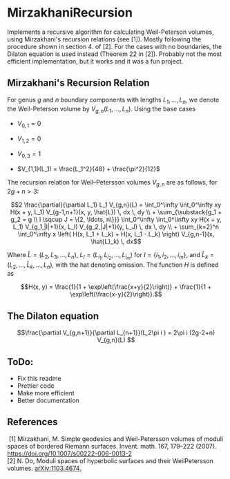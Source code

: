 # MirzakhaniRecursion
 
 
Implements a recursive algorithm for calculating Weil-Peterson volumes, using Mirzakhani's recursion relations (see [1]). 
Mostly following the procedure shown in section 4. of [2]. For the cases with no boundaries, the Dilaton equation is used instead (Theorem 22 in [2]).
Probably not the most efficient implementation, but it works and it was a fun project.

## Mirzakhani's Recursion Relation
For genus $g$ and $n$ boundary components with lengths $L_1, ..., L_n$, we denote the Weil-Peterson volume by $V_{g,n}(L_1,...,L_n)$. Using the base cases

* $V_{0,1} = 0$

* $V_{1,2} = 0$

* $V_{0,3} = 1$

* $V_{1,1}(L_1) = \frac{L_1^2}{48} + \frac{\pi^2}{12}$

The recursion relation for Weil–Petersson volumes $V_{g,n}$ are as follows, for $2g + n > 3$:
```math
2 \frac{\partial}{\partial L_1} L_1 V_{g,n}(L) = \int_0^\infty \int_0^\infty xy H(x + y, L_1) V_{g-1,n+1}(x, y, \hat{L}) \, dx \, dy
\\
+ \sum_{\substack{g_1 + g_2 = g \\ I \sqcup J = \{2, \ldots, n\}}} \int_0^\infty \int_0^\infty xy H(x + y, L_1) V_{g_1,|I|+1}(x, L_I) V_{g_2,|J|+1}(y, L_J) \, dx \, dy
\\
+ \sum_{k=2}^n \int_0^\infty x \left( H(x, L_1 + L_k) + H(x, L_1 - L_k) \right) V_{g,n-1}(x, \hat{L}_k) \, dx
```
Where $\hat{L} = (L_2, L_3, \ldots, L_n)$, $L_I = (L_{i_1}, L_{i_2}, \ldots, L_{i_m})$ for $I = \{i_1, i_2, \ldots, i_m\}$, and $\hat{L}_k = (L_2, \ldots, \hat{L}_k, \ldots, L_n)$, with the hat denoting omission. The function $H$ is defined as
```math
H(x, y) = \frac{1}{1 + \exp\left(\frac{x+y}{2}\right)} + \frac{1}{1 + \exp\left(\frac{x-y}{2}\right)}.
```

## The Dilaton equation
```math
\frac{\partial V_{g,n+1}}{\partial L_{n+1}}(L,2\pi i ) = 2\pi i (2g-2+n) V_{g,n}(L)	
```

## ToDo:
- Fix this readme
- Prettier code
- Make more efficient
- Better documentation
## References
 [1] Mirzakhani, M. Simple geodesics and Weil-Petersson volumes of moduli spaces of bordered Riemann surfaces. Invent. math. 167, 179–222 (2007). https://doi.org/10.1007/s00222-006-0013-2
 \
 [2] N. Do, Moduli spaces of hyperbolic surfaces and their WeilPetersson volumes. [arXiv:1103.4674.](https://doi.org/10.48550/arXiv.1103.4674) 


